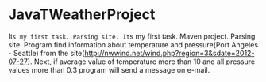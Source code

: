 # JavaTWeatherProject
It`s my first task. Parsing site.
It`s my first task. Maven project. Parsing site. Program find information about temperature and pressure(Port Angeles - Seattle) from the site(http://nwwind.net/wind.php?region=3&sdate=2012-07-27). Next, if average value of temperature more than 10 and all pressure values more than 0.3 program will send a message on e-mail.
